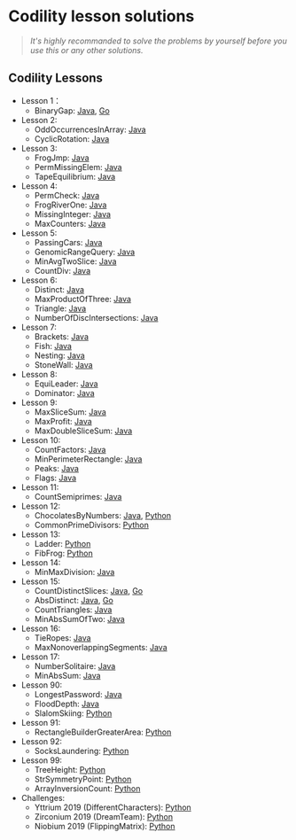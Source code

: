 # Codility lesson solutions

>*It's highly recommanded to solve the problems by yourself before you use this or any other solutions.*

## Codility Lessons

- Lesson 1：
    - BinaryGap: [Java](./Java/lesson%2001/BinaryGap.java), [Go](./Go/lesson%2001/BinaryGap.go)
- Lesson 2:
    - OddOccurrencesInArray: [Java](./Java/lesson%2002/OddOccurrencesInArray.java)
    - CyclicRotation: [Java](./Java/lesson%2002/CyclicRotation.java)
- Lesson 3:
    - FrogJmp: [Java](./Java/lesson%2003/FrogJmp.java)
    - PermMissingElem: [Java](./Java/lesson%2003/PermMissingElem.java)
    - TapeEquilibrium: [Java](./Java/lesson%2003/TapeEquilibrium.java)
- Lesson 4:
    - PermCheck: [Java](./Java/lesson%2004/PermCheck.java)
    - FrogRiverOne: [Java](./Java/lesson%2004/FrogRiverOne.java)
    - MissingInteger: [Java](./Java/lesson%2004/MissingInteger.java)
    - MaxCounters: [Java](./Java/lesson%2004/MaxCounters.java)
- Lesson 5:
    - PassingCars: [Java](./Java/lesson%2005/PassingCars.java)
    - GenomicRangeQuery: [Java](./Java/lesson%2005/GenomicRangeQuery.java)
    - MinAvgTwoSlice: [Java](./Java/lesson%2005/MinAvgTwoSlice.java)
    - CountDiv: [Java](./Java/lesson%2005/CountDiv.java)
- Lesson 6:
    - Distinct: [Java](./Java/lesson%2006/Distinct.java)
    - MaxProductOfThree: [Java](./Java/lesson%2006/MaxProductOfThree.java)
    - Triangle: [Java](./Java/lesson%2006/Triangle.java)
    - NumberOfDiscIntersections: [Java](./Java/lesson%2006/NumberOfDiscIntersections.java)
- Lesson 7:
    - Brackets: [Java](./Java/lesson%2007/Brackets.java)
    - Fish: [Java](./Java/lesson%2007/Fish.java)
    - Nesting: [Java](./Java/lesson%2007/Nesting.java)
    - StoneWall: [Java](./Java/lesson%2007/StoneWall.java)
- Lesson 8:
    - EquiLeader: [Java](./Java/lesson%2008/EquiLeader.java)
    - Dominator: [Java](./Java/lesson%2008/Dominator.java)
- Lesson 9:
    - MaxSliceSum: [Java](./Java/lesson%2009/MaxSliceSum.java)
    - MaxProfit: [Java](./Java/lesson%2009/MaxProfit.java)
    - MaxDoubleSliceSum: [Java](./Java/lesson%2009/MaxDoubleSliceSum.java)
- Lesson 10:
    - CountFactors: [Java](./Java/lesson%2010/CountFactors.java)
    - MinPerimeterRectangle: [Java](./Java/lesson%2010/MinPerimeterRectangle.java)
    - Peaks: [Java](./Java/lesson%2010/Peaks.java)
    - Flags: [Java](./Java/lesson%2010/Flags.java)
- Lesson 11:
    - CountSemiprimes: [Java](./Java/lesson%2011/CountSemiprimes.java)
- Lesson 12:
    - ChocolatesByNumbers: [Java](./Java/lesson%2012/ChocolatesByNumbers.java), [Python](./Python/lesson%2012/ChocolatesByNumbers.py)
    - CommonPrimeDivisors: [Python](./Python/lesson%2012/CommonPrimeDivisors.py)
- Lesson 13:
    - Ladder: [Python](./Python/lesson%2013/Ladder.py)
    - FibFrog: [Python](./Python/lesson%2013/FibFrog.py)
- Lesson 14:
    - MinMaxDivision: [Java](./Java/lesson%2014/MinMaxDivision.java)
- Lesson 15:
    - CountDistinctSlices: [Java](./Java/lesson%2015/CountDistinctSlices.java), [Go](./Go/lesson%2015/CountDistinctSlices.go)
    - AbsDistinct: [Java](./Java/lesson%2015/AbsDistinct.java), [Go](./Go/lesson%2015/AbsDistinct.go)
    - CountTriangles: [Java](./Java/lesson%2015/CountTriangles.java)
    - MinAbsSumOfTwo: [Java](./Java/lesson%2015/MinAbsSumOfTwo.java)
- Lesson 16:
    - TieRopes: [Java](./Java/lesson%2016/TieRopes.java)
    - MaxNonoverlappingSegments: [Java](./Java/lesson%2016/MaxNonoverlappingSegments.java)
- Lesson 17:
    - NumberSolitaire: [Java](./Java/lesson%2017/NumberSolitaire.java)
    - MinAbsSum: [Java](./Java/lesson%2017/MinAbsSum.java)
- Lesson 90:
    - LongestPassword: [Java](./Java/lesson%2090/LongestPassword.java)
    - FloodDepth: [Java](./Java/lesson%2090/FloodDepth.java)
    - SlalomSkiing: [Python](./Python/lesson%2090/SlalomSkiing.py)
- Lesson 91:
    - RectangleBuilderGreaterArea: [Python](./Python/lesson%2091/RectangleBuilderGreaterArea.py)
- Lesson 92:
    - SocksLaundering: [Python](./Python/lesson%2092/SocksLaundering.py)
- Lesson 99:
    - TreeHeight: [Python](./Python/lesson%2099/TreeHeight.py)
    - StrSymmetryPoint: [Python](./Python/lesson%2099/StrSymmetryPoint.py)
    - ArrayInversionCount: [Python](./Python/lesson%2099/ArrayInversionCount.py)
- Challenges:
    - Yttrium 2019 (DifferentCharacters): [Python](./Python/challenges/DifferentCharacters.py)
    - Zirconium 2019 (DreamTeam): [Python](./Python/challenges/DreamTeam.py)
    - Niobium 2019 (FlippingMatrix): [Python](./Python/challenges/FlippingMatrix.py)